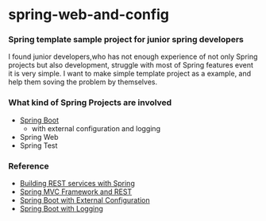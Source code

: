 # spring-web-and-config

### Spring template sample project for junior spring developers
I found junior developers,who has not enough experience of not only Spring projects but also development, struggle with most of Spring features event it is very simple.
I want to make simple template project as a example, and help them soving the problem by themselves.

### What kind of Spring Projects are involved
* [Spring Boot](http://projects.spring.io/spring-boot/)
  * with external configuration and logging
* Spring Web
* Spring Test

### Reference
* [Building REST services with Spring](https://spring.io/guides/tutorials/bookmarks/)
* [Spring MVC Framework and REST](https://www.genuitec.com/spring-frameworkrestcontroller-vs-controller/)
* [Spring Boot with External Configuration](http://docs.spring.io/spring-boot/docs/current/reference/html/boot-features-external-config.html)
* [Spring Boot with Logging](http://docs.spring.io/spring-boot/docs/current/reference/html/howto-logging.html)
